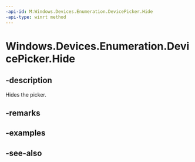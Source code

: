 ----api-id: M:Windows.Devices.Enumeration.DevicePicker.Hide
-api-type: winrt method
---<!-- Method syntaxpublic void Hide()--># Windows.Devices.Enumeration.DevicePicker.Hide## -descriptionHides the picker.## -remarks## -examples## -see-also